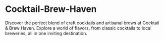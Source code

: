 # Cocktail-Brew-Haven
Discover the perfect blend of craft cocktails and artisanal brews at Cocktail &amp; Brew Haven. Explore a world of flavors, from classic cocktails to local breweries, all in one inviting destination.
